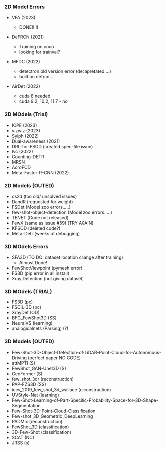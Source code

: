 ### 2D Model Errors
- VFA (2023)
  - DONE!!!!!
  
- DeFRCN (2021)
  - Training on coco
  - looking for trainval?

- MFDC (2022)
  - detectron old version error (decapretated....) 
  - built on defrcn...

- AirDet (2022)
  - cuda 8 needed
  - cuda 9.2, 10.2, 11.7 - no

### 2D MOdels (Trial)
- ICPE (2023)
- vizwiz (2023)
- Sylph (2022)
- Dual-awareness (2021)
- DRL-for-FSOD (created spec-file issue)
- lvc (2022)
- Counting-DETR
- MRSN
- AcroFOD
- Meta-Faster-R-CNN (2022)


###  2D Models (OUTED)
- os2d (too old/ unsolved issues)
- DandR (requested for weight)
- FSDet (Model zoo errors.....)
- few-shot-object-detection (Model zoo errors.....)
- TENET (Code not released)
- FewX (same as issue #59) (TRY AGAIN)
- KFSOD (deleted code?)
- Meta-Detr (weeks of debugging)

  
### 3D MOdels Errors
- SFA3D (TO DO: dataset location change after training)
  - Almost Done! 
- FewShotViewpoint (pymesh error)
- FS3D (pip error in all install)
- Xray Detection (not giving dataset)

  
### 3D MOdels (TRIAL)
- FS3D (pc)
- FSCIL-3D (pc)
- XrayDet (OD)
- BFG_FewShot3D (SS)
- NeuralVS (learning)
- analogicalnets (Parsing) (?)
  
### 3D Models (OUTED)
- Few-Shot-3D-Object-Detection-of-LiDAR-Point-Cloud-for-Autonomous-Driving (perfect paper NO CODE)
- attMPTI (S)
- FewShot_GAN-Unet3D (S)
- GeoFormer (S)
- few_shot_3dr (reconstruction)
- PAP-FZS3D (SS)
- iccv_2019_few_shot_3d_wallace (reconstruction)
- UVStyle-Net (learning)
- Few-Shot-Learning-of-Part-Specific-Probability-Space-for-3D-Shape-Segmentation
- Few-Shot-3D-Point-Cloud-Classification
- Few-shot_3D_Geometric_DeepLearning
- PADMix (reconstruction)
- FewShot_3D (classification)
- 3D-Few-Shot (classification)
- SCAT (NC)
- JRSS (s)
